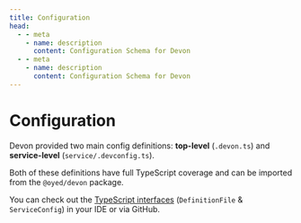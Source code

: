 ```yaml
---
title: Configuration
head:
  - - meta
    - name: description
      content: Configuration Schema for Devon
  - - meta
    - name: description
      content: Configuration Schema for Devon
---
```


# Configuration

Devon provided two main config definitions: **top-level** (`.devon.ts`) and **service-level** (`service/.devconfig.ts`).

Both of these definitions have full TypeScript coverage and can be imported from the `@oyed/devon` package.

You can check out the [TypeScript interfaces](https://github.com/oyed/devon/blob/master/src/types/definition.ts) (`DefinitionFile` & `ServiceConfig`) in your IDE or via GitHub.
